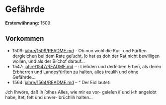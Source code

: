 # Gefährde

**Ersterwähnung:** 1509

## Vorkommen
- 1509: [jahre/1509/README.md](../jahre/1509/README.md) – Ob nun wohl
die Kur- und Fürſten dergleichen bei dem Rate geſucht,
ſo hat es doh der Rat nicht bewilligen wollen, und als
der Biſchof darauf...
- 1547: [jahre/1547/README.md](../jahre/1547/README.md) – :
Liebden und derſelben Erben, als deren Erbherren und
Landesfürſten zu halten, alles treulih und ohne Gefährde...
- 1564: [jahre/1564/README.md](../jahre/1564/README.md) – “ Der Eid lautet:

Jch ſhwöre, daß ih ſolhes Alles, wie mir es vor-
geleſen iſ und i<h angelobt habe, ſtet, feſt und unver-
brüchlih halten...
